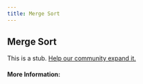 ```yaml
---
title: Merge Sort
---
```


## Merge Sort

This is a stub. [Help our community expand it.](https://github.com/freeCodeCamp/guide-articles/tree/master/articles/Computer-Science/Sorting-Algorithms/Merge-Sort/index.md)

<!-- The article goes here, in GitHub-flavored Markdown. Feel free to add YouTube videos, images, and CodePen/JSBin embeds  -->

#### More Information:
<!-- Please add any articles you think might be helpful to read before writing the article -->


